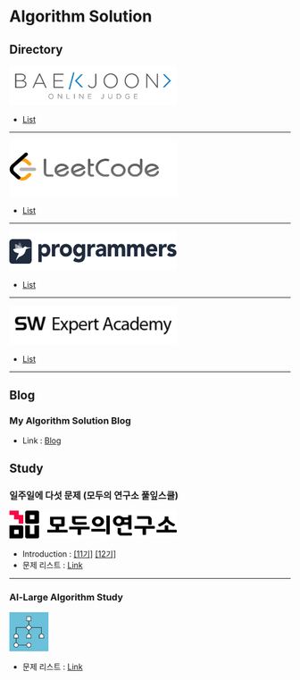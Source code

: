 # Algorithm Solution

## Directory
<a href="https://www.acmicpc.net/"><img src="./img/baekjoon.png" width="300" height="70" ></a>
  
- [List](https://github.com/SubAkBa/Algorithm_Solution/tree/master/BaekJoon)
<hr>

<a href="https://leetcode.com/"><img src="./img/leetcode.png" width="300" height="100"></a>
  
- [List](https://github.com/SubAkBa/Algorithm_Solution/tree/master/LeetCode)
<hr>

<a href="https://programmers.co.kr/learn/challenges"><img src="./img/programmers.png" width="300" height="70"></a>
  
- [List](https://github.com/SubAkBa/Algorithm_Solution/tree/master/Programmers)
<hr>
  
<a href="https://swexpertacademy.com/main/main.do"><img src="./img/swea.png" width="300" height="70"></a>

- [List](https://github.com/SubAkBa/Algorithm_Solution/tree/master/SWEA)
<hr>
  
## Blog
### My Algorithm Solution Blog
- Link : [Blog](https://soobarkbar.tistory.com/category/Algorithm)
  
## Study
### 일주일에 다섯 문제 (모두의 연구소 풀잎스쿨)
<a href="https://home.modulabs.co.kr/"><img src="./img/modulab.png" width="300" height="50"></a>
  
- Introduction : [[11기]](https://home.modulabs.co.kr/product/a-week-five-questions/) [[12기]](https://home.modulabs.co.kr/product/%EC%9D%BC%EC%A3%BC%EC%9D%BC%EC%97%90-%EB%8B%A4%EC%84%AF-%EB%AC%B8%EC%A0%9C/)
- 문제 리스트 : [Link](https://docs.google.com/spreadsheets/d/1u5rXhoHpvc1IjI2aonndvyEzTkJ8JN2Jitiie2vDkPw/edit#gid=0)
<hr>
  
### Al-Large Algorithm Study
<a href="https://github.com/al-large"><img src="./img/allarge.jpeg" width="70" height="70"></a>

- 문제 리스트 : [Link](https://docs.google.com/spreadsheets/d/19qrkHvZPDxogTZF9mLFWQMc1VffeZZVPJmt0PDksNCU/edit#gid=0)
